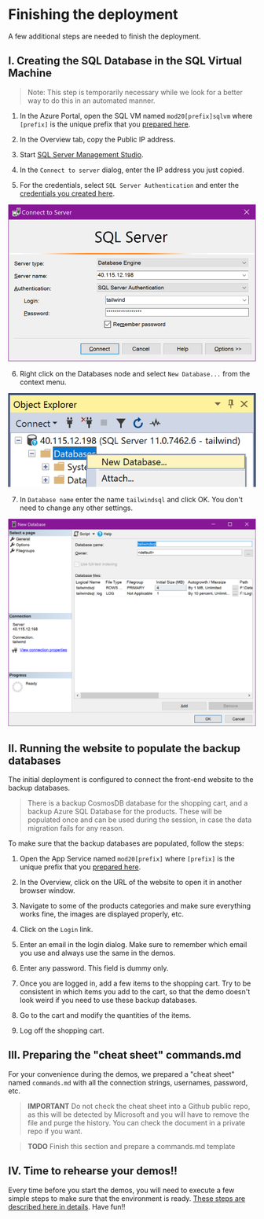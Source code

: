 # Finishing the deployment

A few additional steps are needed to finish the deployment.

## I. Creating the SQL Database in the SQL Virtual Machine

> Note: This step is temporarily necessary while we look for a better way to do this in an automated manner.

1. In the Azure Portal, open the SQL VM named `mod20[prefix]sqlvm` where `[prefix]` is the unique prefix that you [prepared here](./01-preparation.md/#prefix).

2. In the Overview tab, copy the Public IP address.

3. Start [SQL Server Management Studio](https://docs.microsoft.com/en-us/sql/ssms/download-sql-server-management-studio-ssms?view=sql-server-2017).

4. In the `Connect to server` dialog, enter the IP address you just copied.

5. For the credentials, select `SQL Server Authentication` and enter the [credentials you created here](./01-preparation.md#credentials).

![Connect to the SQL server](./images/2019-09-23_13-18-55.png)

6. Right click on the Databases node and select `New Database...` from the context menu.

![Create a new database](./images/2019-09-23_13-20-27.png)

7. In `Database name` enter the name `tailwindsql` and click OK. You don't need to change any other settings.

![Create the database](./images/2019-09-23_13-25-25.png)

## II. Running the website to populate the backup databases

The initial deployment is configured to connect the front-end website to the backup databases.

> There is a backup CosmosDB database for the shopping cart, and a backup Azure SQL Database for the products. These will be populated once and can be used during the session, in case the data migration fails for any reason.

To make sure that the backup databases are populated, follow the steps:

1. Open the App Service named `mod20[prefix]` where `[prefix]` is the unique prefix that you [prepared here](./01-preparation.md/#prefix).

2. In the Overview, click on the URL of the website to open it in another browser window.

3. Navigate to some of the products categories and make sure everything works fine, the images are displayed properly, etc.

4. Click on the `Login` link.

5. Enter an email in the login dialog. Make sure to remember which email you use and always use the same in the demos.

6. Enter any password. This field is dummy only.

7. Once you are logged in, add a few items to the shopping cart. Try to be consistent in which items you add to the cart, so that the demo doesn't look weird if you need to use these backup databases.

8. Go to the cart and modify the quantities of the items.

9. Log off the shopping cart.

<a id="cheatsheet"></a>
## III. Preparing the "cheat sheet" commands.md

For your convenience during the demos, we prepared a "cheat sheet" named `commands.md` with all the connection strings, usernames, password, etc. 

> **IMPORTANT** Do not check the cheat sheet into a Github public repo, as this will be detected by Microsoft and you will have to remove the file and purge the history. You can check the document in a private repo if you want.

> **TODO** Finish this section and prepare a commands.md template

## IV. Time to rehearse your demos!!

Every time before you start the demos, you will need to execute a few simple steps to make sure that the environment is ready. [These steps are described here in details](./05-prep-demos.md). Have fun!!